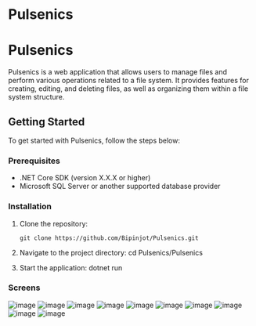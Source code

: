 # Pulsenics
# Pulsenics

Pulsenics is a web application that allows users to manage files and perform various operations related to a file system. It provides features for creating, editing, and deleting files, as well as organizing them within a file system structure.

## Getting Started

To get started with Pulsenics, follow the steps below:

### Prerequisites

- .NET Core SDK (version X.X.X or higher)
- Microsoft SQL Server or another supported database provider

### Installation

1. Clone the repository:

   ```shell
   git clone https://github.com/Bipinjot/Pulsenics.git

2. Navigate to the project directory:
    cd Pulsenics/Pulsenics
    
3. Start the application:
    dotnet run
    
### Screens
    
![image](https://github.com/Bipinjot/Pulsenics/assets/25786623/16f5d55d-0ce9-4fb2-adb1-29ea884e0639)
![image](https://github.com/Bipinjot/Pulsenics/assets/25786623/2b7ce1f9-3e10-4bd2-8e91-7bcfef0e2e11)
![image](https://github.com/Bipinjot/Pulsenics/assets/25786623/392fcaee-a136-43ec-815c-8df76fd730f5)
![image](https://github.com/Bipinjot/Pulsenics/assets/25786623/b7be433a-ddab-4c81-ab45-4f96312a8edd)
![image](https://github.com/Bipinjot/Pulsenics/assets/25786623/ba79388b-ec0b-4ca0-a9f4-35d5bdd5dfa4)
![image](https://github.com/Bipinjot/Pulsenics/assets/25786623/3e669f42-1dea-4bb4-8593-ee18f0956a70)
![image](https://github.com/Bipinjot/Pulsenics/assets/25786623/f5cb03ca-a39f-47db-8597-c426af7a8a74)
![image](https://github.com/Bipinjot/Pulsenics/assets/25786623/66696ac4-1446-4e24-a632-3395777322ce)
![image](https://github.com/Bipinjot/Pulsenics/assets/25786623/0d7f2d8e-92b1-4dbf-8f8a-e36af0ef556a)
![image](https://github.com/Bipinjot/Pulsenics/assets/25786623/6a64ec44-87f9-41be-b848-30c0bc35b000)
